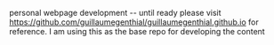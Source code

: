 personal webpage development -- until ready please visit https://github.com/guillaumegenthial/guillaumegenthial.github.io for reference.
I am using this as the base repo for developing the content
